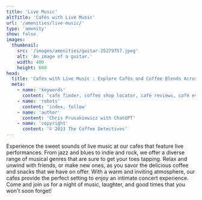 ```yaml
---
title: 'Live Music'
altTitle: 'Cafés with Live Music'
url: '/amenities/live-music/'
type: 'amenity'
show: false
images:
  thumbnail:
    src: '/images/amenities/guitar-25279757.jpeg'
    alt: 'An image of a guitar.'
    width: 400
    height: 600
head:
  title: 'Cafés with Live Music : Explore Cafés and Coffee Blends Across Tyne & Wear'
  meta:
    - name: 'keywords'
      content: 'café finder, coffee shop locator, café reviews, café events, café news, speciality coffee, café blog, coffee culture'
    - name: 'robots'
      content: 'index, follow'
    - name: 'author'
      content: 'Chris Prusakiewicz with ChatGPT'
    - name: 'copyright'
      content: '© 2023 The Coffee Detectives'
---
```


<p>Experience the sweet sounds of live music at our cafes that feature live performances. From jazz and blues to indie and rock, we offer a diverse range of musical genres that are sure to get your toes tapping. Relax and unwind with friends, or make new ones, as you savor the delicious coffee and snacks that we have on offer. With a warm and inviting atmosphere, our cafes provide the perfect setting to enjoy an intimate concert experience. Come and join us for a night of music, laughter, and good times that you won't soon forget!</p>